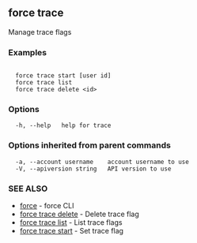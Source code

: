 ## force trace

Manage trace flags

### Examples

```

  force trace start [user id]
  force trace list
  force trace delete <id>

```

### Options

```
  -h, --help   help for trace
```

### Options inherited from parent commands

```
  -a, --account username    account username to use
  -V, --apiversion string   API version to use
```

### SEE ALSO

* [force](force.md)	 - force CLI
* [force trace delete](force_trace_delete.md)	 - Delete trace flag
* [force trace list](force_trace_list.md)	 - List trace flags
* [force trace start](force_trace_start.md)	 - Set trace flag

